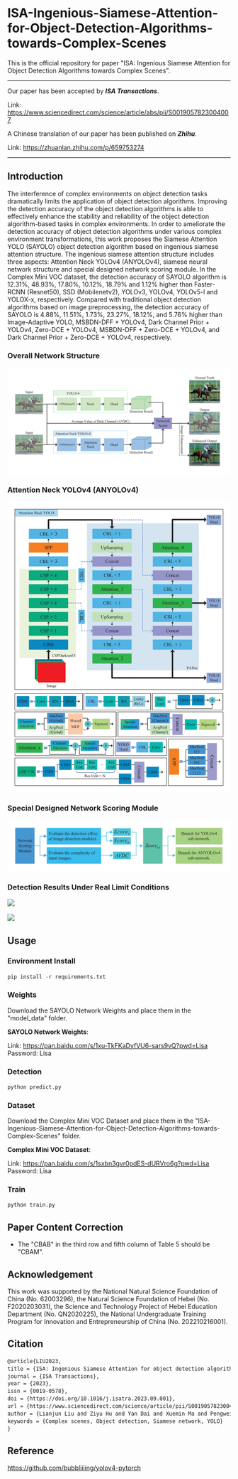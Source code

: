 # ISA-Ingenious-Siamese-Attention-for-Object-Detection-Algorithms-towards-Complex-Scenes

This is the official repository for paper "ISA: Ingenious Siamese Attention for Object Detection Algorithms towards Complex Scenes".

---

Our paper has been accepted by ***ISA Transactions***.

Link: https://www.sciencedirect.com/science/article/abs/pii/S0019057823004007

A Chinese translation of our paper has been published on ***Zhihu***.

Link: https://zhuanlan.zhihu.com/p/659753274


---

## Introduction

The interference of complex environments on object detection tasks dramatically limits the application of object detection algorithms. Improving the detection accuracy of the object detection algorithms is able to effectively enhance the stability and reliability of the object detection algorithm-based tasks in complex environments. In order to ameliorate the detection accuracy of object detection algorithms under various complex environment transformations, this work proposes the Siamese Attention YOLO (SAYOLO) object detection algorithm based on ingenious siamese attention structure. The ingenious siamese attention structure includes three aspects: Attention Neck YOLOv4 (ANYOLOv4), siamese neural network structure and special designed network scoring module. In the Complex Mini VOC dataset, the detection accuracy of SAYOLO algorithm is 12.31%, 48.93%, 17.80%, 10.12%, 18.79% and 1.12% higher than Faster-RCNN (Resnet50), SSD (Mobilenetv2), YOLOv3, YOLOv4, YOLOv5-l and YOLOX-x, respectively. Compared with traditional object detection algorithms based on image preprocessing, the detection accuracy of SAYOLO is 4.88%, 11.51%, 1.73%, 23.27%, 18.12%, and 5.76% higher than Image-Adaptive YOLO, MSBDN-DFF + YOLOv4, Dark Channel Prior + YOLOv4, Zero-DCE + YOLOv4, MSBDN-DFF + Zero-DCE + YOLOv4, and Dark Channel Prior + Zero-DCE + YOLOv4, respectively.

### Overall Network Structure

![](./assets/SiameseAttentionYOLO-eps-converted-to_00.png)

### Attention Neck YOLOv4 (ANYOLOv4)

![](./assets/AttentionNeckYOLO-eps-converted-to_00.png)

### Special Designed Network Scoring Module

![](./assets/NetworkScoringModule-eps-converted-to_00.png)

### Detection Results Under Real Limit Conditions

![](./assets/ComparewithSOTAAlgorithms2-eps-converted-to_00.png)

![](./assets/ComparewithSOTAAlgorithms1-eps-converted-to_00.png)

## Usage

### Environment Install

```python
pip install -r requirements.txt
```

### Weights

Download the SAYOLO Network Weights and place them in the "model_data" folder.

**SAYOLO Network Weights**:

Link: https://pan.baidu.com/s/1xu-TkFKaDyfVU6-sars9vQ?pwd=Lisa Password: Lisa

### Detection

```python
python predict.py
```

### Dataset

Download the Complex Mini VOC Dataset and place them in the "ISA-Ingenious-Siamese-Attention-for-Object-Detection-Algorithms-towards-Complex-Scenes" folder.

**Complex Mini VOC Dataset**:

Link: https://pan.baidu.com/s/1sxbn3gvr0pdES-dURVro6g?pwd=Lisa Password: Lisa

### Train

```python
python train.py
```

## Paper Content Correction

- The "CBAB" in the third row and fifth column of Table 5 should be "CBAM".


## Acknowledgement

This work was supported by the National Natural Science Foundation of China (No. 62003296), the Natural Science Foundation of Hebei (No. F2020203031), the Science and Technology Project of Hebei Education Department (No. QN2020225), the National Undergraduate Training Program for Innovation and Entrepreneurship of China (No. 202210216001).

## Citation

```latex
@article{LIU2023,
title = {ISA: Ingenious Siamese Attention for object detection algorithms towards complex scenes},
journal = {ISA Transactions},
year = {2023},
issn = {0019-0578},
doi = {https://doi.org/10.1016/j.isatra.2023.09.001},
url = {https://www.sciencedirect.com/science/article/pii/S0019057823004007},
author = {Lianjun Liu and Ziyu Hu and Yan Dai and Xuemin Ma and Pengwei Deng},
keywords = {Complex scenes, Object detection, Siamese network, YOLO}
}
```

## Reference

https://github.com/bubbliiiing/yolov4-pytorch
